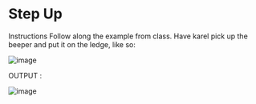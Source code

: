 # Step Up

Instructions
Follow along the example from class. Have karel pick up the beeper and put it on the ledge, like so:

![image](https://github.com/Trilochna/Code-In-Place-By-Stanford-University/assets/97858274/d119e986-d2f5-4da0-b2a7-b721e93395af)

OUTPUT : 

![image](https://github.com/Trilochna/Code-In-Place-By-Stanford-University/assets/97858274/0d90a6d9-62a0-47d1-a45f-dfd9be8dba29)


